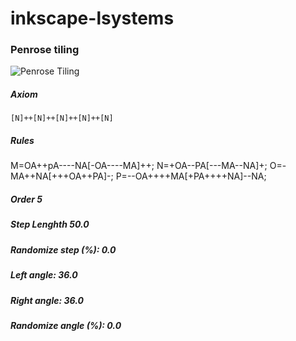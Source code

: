 # inkscape-lsystems

### Penrose tiling


![Penrose Tiling](https://rawgit.com/bradleybossard/inkscape-lsystems/master/svgs/penrose.svg)

##### Axiom

    [N]++[N]++[N]++[N]++[N]

##### Rules

  M=OA++pA----NA[-OA----MA]++;
  N=+OA--PA[---MA--NA]+;
  O=-MA++NA[+++OA++PA]-;
  P=--OA++++MA[+PA++++NA]--NA;

##### Order 5

##### Step Lenghth 50.0

##### Randomize step (%): 0.0

##### Left angle: 36.0

##### Right angle: 36.0

##### Randomize angle (%): 0.0
